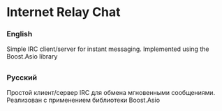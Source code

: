 # Internet Relay Chat
### English
Simple IRC client/server for instant messaging. Implemented using the Boost.Asio library
##
### Русский
Простой клиент/сервер IRC для обмена мгновенными сообщениями. Реализован с применением библиотеки Boost.Asio

